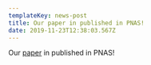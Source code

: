 ```yaml
---
templateKey: news-post
title: Our paper in published in PNAS!
date: 2019-11-23T12:38:03.567Z
---
```

Our [paper](https://www.pnas.org/content/116/48/23891) in published in PNAS!